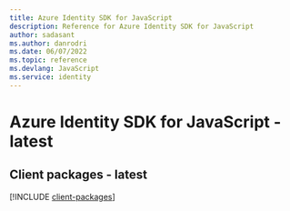 ```yaml
---
title: Azure Identity SDK for JavaScript
description: Reference for Azure Identity SDK for JavaScript
author: sadasant
ms.author: danrodri
ms.date: 06/07/2022
ms.topic: reference
ms.devlang: JavaScript
ms.service: identity
---
```

# Azure Identity SDK for JavaScript - latest
## Client packages - latest
[!INCLUDE [client-packages](identity-client-index.md)]

